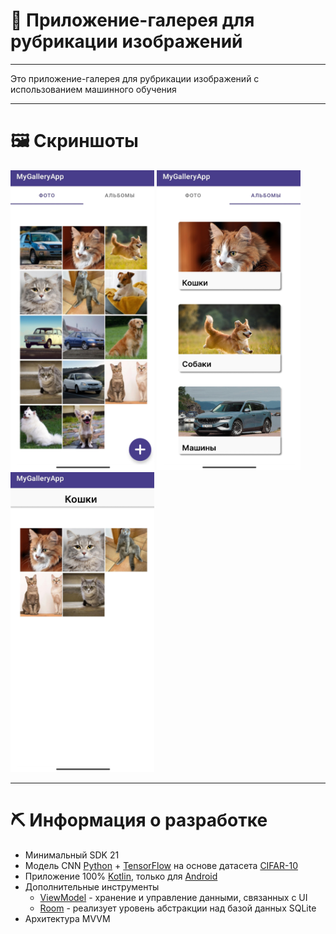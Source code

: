 # 👀 Приложение-галерея для рубрикации изображений
___
Это приложение-галерея для рубрикации изображений с использованием машинного обучения
___
# 🖼️ Скриншоты
<img src="https://github.com/Kakeguruii/ClassificationAppAndroid/blob/main/samples/Frame%203.png" width="230" height="480"/> <img src="https://github.com/Kakeguruii/ClassificationAppAndroid/blob/main/samples/Frame%204.png" width="230" height="480"/> <img src="https://github.com/Kakeguruii/ClassificationAppAndroid/blob/main/samples/Frame%205.png" width="230" height="480"/>
___
# ⛏️ Информация о разработке
+ Минимальный SDK 21
+ Модель CNN [Python](https://www.python.org) + [TensorFlow](https://www.tensorflow.org/?hl=ru) на основе датасета [CIFAR-10](https://www.cs.toronto.edu/~kriz/cifar.html)
+ Приложение 100% [Kotlin](https://kotlinlang.org), только для [Android](https://www.android.com/intl/ru_ru/)
+ Дополнительные инструменты
  + [ViewModel](https://developer.android.com/topic/libraries/architecture/viewmodel) - хранение и управление данными, связанных с UI
  + [Room](https://developer.android.com/training/data-storage/room) - реализует уровень абстракции над базой данных SQLite
+ Архитектура MVVM
